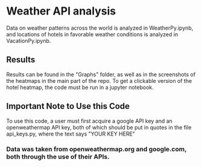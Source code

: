 # Weather API analysis

Data on weather patterns across the world is analyzed in WeatherPy.ipynb, and locations of hotels in favorable weather conditions is analyzed in VacationPy.ipynb.

## Results
Results can be found in the "Graphs" folder, as well as in the screenshots of the heatmaps in the main part of the repo. To get a clickable version of the hotel heatmap, the code must be run in a jupyter notebook.

## Important Note to Use this Code
To use this code, a user must first acquire a google API key and an openweathermap API key, both of which should be put in quotes in the file api_keys.py, where the text says "YOUR KEY HERE"


### Data was taken from openweathermap.org and google.com, both through the use of their APIs.
